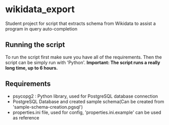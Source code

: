 # wikidata_export
Student project for script that extracts schema from Wikidata to assist a program in query auto-completion

## Running the script
To run the script first make sure you have all of the requirements.
Then the script can be simply run with 'Python'.
**Important: The script runs a really long time, up to 6 hours.**

## Requirements
* psycopg2 : Python library, used for PostgreSQL database connection
* PostgreSQL Database and created sample schema(Can be created from 'sample-schema-creation.pgsql')
* properties.ini file, used for config, 'properties.ini.example' can be used as reference
